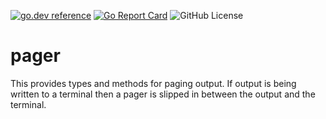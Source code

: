 <!-- Code generated by mkbadge; DO NOT EDIT. START -->
[![go.dev reference](https://img.shields.io/badge/go.dev-reference-green?logo=go)](https://pkg.go.dev/mod/github.com/nickwells/pager.mod)
[![Go Report Card](https://goreportcard.com/badge/github.com/nickwells/pager.mod)](https://goreportcard.com/report/github.com/nickwells/pager.mod)
![GitHub License](https://img.shields.io/github/license/nickwells/pager.mod)
<!-- Code generated by mkbadge; DO NOT EDIT. END -->

# pager
This provides types and methods for paging output. If output is
being written to a terminal then a pager is slipped in between
the output and the terminal.

